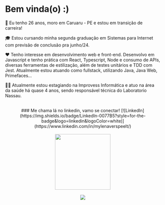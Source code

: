 # Bem vinda(o)  :)

👩 Eu tenho 26 anos, moro em Caruaru - PE e estou em transição de carreira!
     
🎓 Estou cursando minha segunda graduação em Sistemas para Internet com previsão de conclusão pra junho/24.
     
❤️ Tenho interesse em desenvolvimento web e front-end. Desenvolvo em Javascript e tenho prática com React, Typescript, Node e consumo de APIs, diversas ferramentas de estilização, além de testes unitários e TDD com Jest. Atualmente estou atuando como fullstack, utilizando Java, Java Web, Primefaces...  

👩‍💻 Atualmente estou estagiando na Improvess Informática e atuo na área da saúde há quase 4 anos, sendo responsável técnica do Laboratorio Nassau. 

<br/>
     <div align="center">
### Me chama lá no linkedin, vamo se conectar! 
[![LinkedIn](https://img.shields.io/badge/LinkedIn-0077B5?style=for-the-badge&logo=linkedin&logoColor=white)](https://www.linkedin.com/in/mylenaverspeelt/) 
     </div>
<br/>
     <div align="center"> 
  <img height="180em" src="https://github-readme-stats.vercel.app/api/top-langs/?username=mylenaverspeelt&layout=compact&langs_count=10&theme=ligth"/>
<!-- <img src="https://github-readme-stats.vercel.app/api?username=mylenaverspeelt&show_icons=true&theme=transparent"/>  GITHUB STATS-->
     </div>
 <br/>
 <div align="center"> 
  <img src="https://media2.giphy.com/media/HdBiTRPxTMnvi/giphy.gif?cid=790b7611ec26878ff072cc1bcf98badb5797a4f3ab5f5f73&rid=giphy.gif&ct=g"/>
</div>
 

